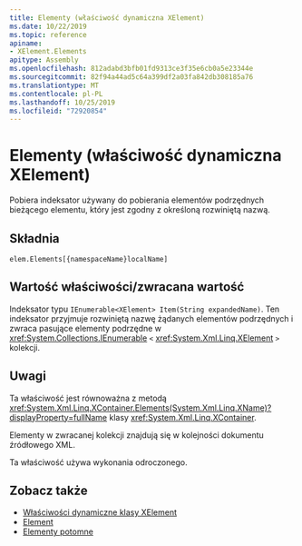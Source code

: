 ```yaml
---
title: Elementy (właściwość dynamiczna XElement)
ms.date: 10/22/2019
ms.topic: reference
apiname:
- XElement.Elements
apitype: Assembly
ms.openlocfilehash: 812adabd3bfb01fd9313ce3f35e6cb0a5e23344e
ms.sourcegitcommit: 82f94a44ad5c64a399df2a03fa842db308185a76
ms.translationtype: MT
ms.contentlocale: pl-PL
ms.lasthandoff: 10/25/2019
ms.locfileid: "72920854"
---
```

# <a name="elements-xelement-dynamic-property"></a>Elementy (właściwość dynamiczna XElement)

Pobiera indeksator używany do pobierania elementów podrzędnych bieżącego elementu, który jest zgodny z określoną rozwiniętą nazwą.

## <a name="syntax"></a>Składnia

```xaml
elem.Elements[{namespaceName}localName]
```

## <a name="property-valuereturn-value"></a>Wartość właściwości/zwracana wartość

Indeksator typu `IEnumerable<XElement> Item(String expandedName)`. Ten indeksator przyjmuje rozwiniętą nazwę żądanych elementów podrzędnych i zwraca pasujące elementy podrzędne w <xref:System.Collections.IEnumerable> `<` <xref:System.Xml.Linq.XElement> `>` kolekcji.

## <a name="remarks"></a>Uwagi

Ta właściwość jest równoważna z metodą <xref:System.Xml.Linq.XContainer.Elements(System.Xml.Linq.XName)?displayProperty=fullName> klasy <xref:System.Xml.Linq.XContainer>.

Elementy w zwracanej kolekcji znajdują się w kolejności dokumentu źródłowego XML.

Ta właściwość używa wykonania odroczonego.

## <a name="see-also"></a>Zobacz także

- [Właściwości dynamiczne klasy XElement](attribute-xelement-dynamic-property.md)
- [Element](element-xelement-dynamic-property.md)
- [Elementy potomne](descendants-xelement-dynamic-property.md)
